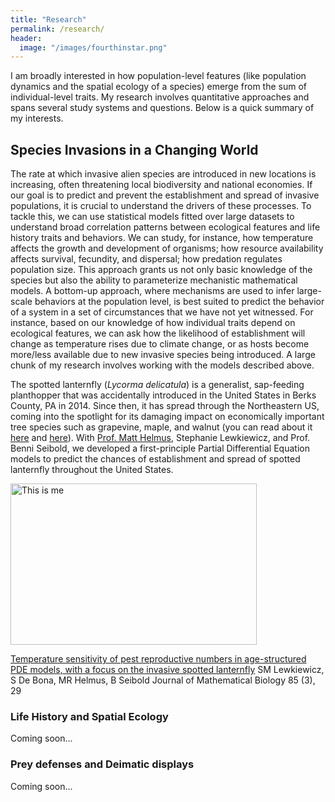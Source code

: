 ```yaml
---
title: "Research"
permalink: /research/
header:
  image: "/images/fourthinstar.png"
---
```


I am broadly interested in how population-level features (like population dynamics and the spatial ecology of a species) emerge from the sum of individual-level traits. My research involves quantitative approaches and spans several study systems and questions. Below is a quick summary of my interests.

## Species Invasions in a Changing World

The rate at which invasive alien species are introduced in new locations is increasing, often threatening local biodiversity and national economies. If our goal is to predict and prevent the establishment and spread of invasive populations, it is crucial to understand the drivers of these processes. To tackle this, we can use statistical models fitted over large datasets to understand broad correlation patterns between ecological features and life history traits and behaviors. We can study, for instance, how temperature affects the growth and development of organisms; how resource availability affects survival, fecundity, and dispersal; how predation regulates population size. This approach grants us not only basic knowledge of the species but also the ability to parameterize mechanistic mathematical models. A bottom-up approach, where mechanisms are used to infer large-scale behaviors at the population level, is best suited to predict the behavior of a system in a set of circumstances that we have not yet witnessed. For instance, based on our knowledge of how individual traits depend on ecological features, we can ask how the likelihood of establishment will change as temperature rises due to climate change, or as hosts become more/less available due to new invasive species being introduced. A large chunk of my research involves working with the models described above.

The spotted lanternfly (*Lycorma delicatula*) is a generalist, sap-feeding planthopper that was accidentally introduced in the United States in Berks County, PA in 2014. Since then, it has spread through the Northeastern US, coming into the spotlight for its damaging impact on economically important tree species such as grapevine, maple, and walnut (you can read about it [here](https://extension.psu.edu/spotted-lanternfly) and [here](https://www.agriculture.pa.gov/Plants_Land_Water/PlantIndustry/Entomology/spotted_lanternfly/SpottedLanternflyAlert/Pages/default.aspx)). With [Prof. Matt Helmus](https://www.iecolab.org/matthew-r-helmus/), Stephanie Lewkiewicz, and Prof. Benni Seibold, we developed a first-principle Partial Differential Equation models to predict the chances of establishment and spread of spotted lanternfly throughout the United States.

 <img src="{{ site.url }}{{ site.baseurl }}/images/slf_silico.png" alt="This is me" style="width:394px;height:258px;">

[Temperature sensitivity of pest reproductive numbers in age-structured PDE models, with a focus on the invasive spotted lanternfly](https://link.springer.com/article/10.1007/s00285-022-01800-9)
SM Lewkiewicz, S De Bona, MR Helmus, B Seibold
Journal of Mathematical Biology 85 (3), 29


### Life History and Spatial Ecology

Coming soon...


### Prey defenses and Deimatic displays

Coming soon...
